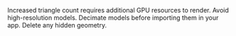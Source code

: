 Increased triangle count requires additional GPU resources to render. 
Avoid high-resolution models. Decimate models before importing them in your app. Delete any hidden geometry. 

